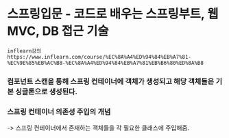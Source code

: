 # 스프링입문 - 코드로 배우는 스프링부트, 웹 MVC, DB 접근 기술

```
inflearn강의 
https://www.inflearn.com/course/%EC%8A%A4%ED%94%84%EB%A7%81-%EC%9E%85%EB%AC%B8-%EC%8A%A4%ED%94%84%EB%A7%81%EB%B6%80%ED%8A%B8
```

### 컴포넌트 스캔을 통해 스프링 컨테이너에 객체가 생성되고 해당 객체들은 기본 싱글톤으로 생성된다.

### 스프링 컨테이너 의존성 주입의 개념
-> 스프링 컨테이너에서 존재하는 객체들을 각 필요한 클래스에 주입해줌.
